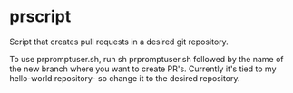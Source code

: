 # prscript
Script that creates pull requests in a desired git repository.

To use prpromptuser.sh, run sh prpromptuser.sh followed by the name of the new branch where you want to create PR's.
Currently it's tied to my hello-world repository- so change it to the desired repository.
